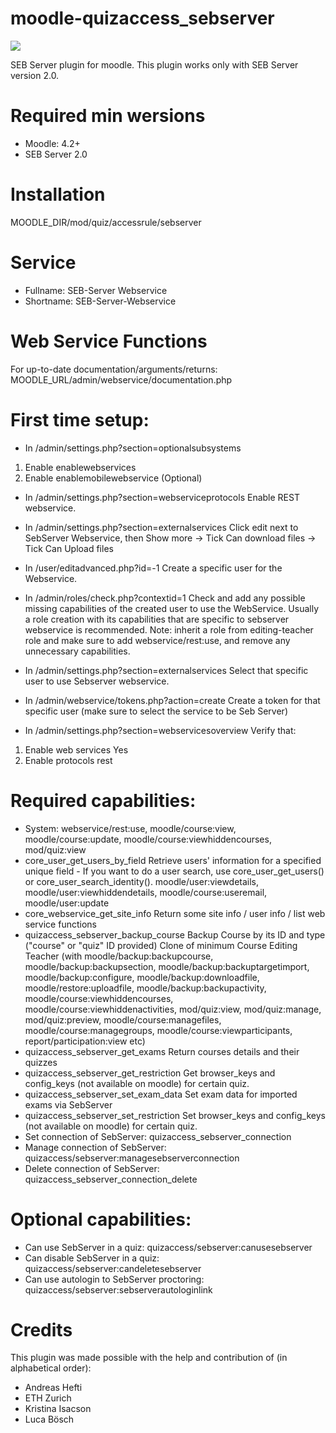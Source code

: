 # moodle-quizaccess_sebserver
![](https://github.com/ethz-let/moodle-quizaccess_sebserver/actions/workflows/moodle-plugin-ci.yml/badge.svg)

SEB Server plugin for moodle. This plugin works only with SEB Server version 2.0.

# Required min wersions
- Moodle: 4.2+
- SEB Server 2.0

# Installation
MOODLE_DIR/mod/quiz/accessrule/sebserver

# Service
 * Fullname: SEB-Server Webservice
 * Shortname: SEB-Server-Webservice
# Web Service Functions
For up-to-date documentation/arguments/returns: MOODLE_URL/admin/webservice/documentation.php

# First time setup:
- In /admin/settings.php?section=optionalsubsystems
1. Enable enablewebservices
2. Enable enablemobilewebservice (Optional)

- In /admin/settings.php?section=webserviceprotocols
Enable REST webservice.

- In /admin/settings.php?section=externalservices
Click edit next to SebServer Webservice, then Show more -> Tick Can download files -> Tick Can Upload files

- In /user/editadvanced.php?id=-1
Create a specific user for the Webservice.

- In /admin/roles/check.php?contextid=1
Check and add any possible missing capabilities of the created user to use the WebService. Usually a role creation with its capabilities that are specific to sebserver webservice is recommended.
Note: inherit a role from editing-teacher role and make sure to add webservice/rest:use, and remove any unnecessary capabilities.

- In /admin/settings.php?section=externalservices
Select that specific user to use Sebserver webservice.

- In /admin/webservice/tokens.php?action=create
Create a token for that specific user (make sure to select the service to be Seb Server)

- In /admin/settings.php?section=webservicesoverview
Verify that:
1. Enable web services	Yes
2. Enable protocols	rest

# Required capabilities:
- System: webservice/rest:use, moodle/course:view, moodle/course:update, moodle/course:viewhiddencourses, mod/quiz:view
- core_user_get_users_by_field
Retrieve users' information for a specified unique field - If you want to do a user search, use core_user_get_users() or core_user_search_identity().
moodle/user:viewdetails, moodle/user:viewhiddendetails, moodle/course:useremail, moodle/user:update
- core_webservice_get_site_info
Return some site info / user info / list web service functions
- quizaccess_sebserver_backup_course
Backup Course by its ID and type ("course" or "quiz" ID provided)
Clone of minimum Course Editing Teacher (with moodle/backup:backupcourse, moodle/backup:backupsection, moodle/backup:backuptargetimport, moodle/backup:configure, moodle/backup:downloadfile, moodle/restore:uploadfile, moodle/backup:backupactivity, moodle/course:viewhiddencourses, moodle/course:viewhiddenactivities, mod/quiz:view, mod/quiz:manage, mod/quiz:preview, moodle/course:managefiles, moodle/course:managegroups, moodle/course:viewparticipants, report/participation:view etc)
- quizaccess_sebserver_get_exams
Return courses details and their quizzes
- quizaccess_sebserver_get_restriction
Get browser_keys and config_keys (not available on moodle) for certain quiz.
- quizaccess_sebserver_set_exam_data
Set exam data for imported exams via SebServer
- quizaccess_sebserver_set_restriction
Set browser_keys and config_keys (not available on moodle) for certain quiz.
- Set connection of SebServer: quizaccess_sebserver_connection
- Manage connection of SebServer: quizaccess/sebserver:managesebserverconnection
- Delete connection of SebServer: quizaccess_sebserver_connection_delete

# Optional capabilities:
- Can use SebServer in a quiz: quizaccess/sebserver:canusesebserver
- Can disable SebServer in a quiz: quizaccess/sebserver:candeletesebserver
- Can use autologin to SebServer proctoring: quizaccess/sebserver:sebserverautologinlink

# Credits
This plugin was made possible with the help and contribution of (in alphabetical order):
- Andreas Hefti
- ETH Zurich
- Kristina Isacson
- Luca Bösch

